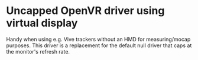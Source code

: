 # Uncapped OpenVR driver using virtual display

Handy when using e.g. Vive trackers without an HMD for measuring/mocap purposes.
This driver is a replacement for the default null driver that caps at the monitor's refresh rate.
